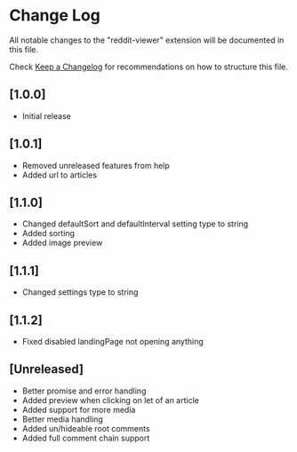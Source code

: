 # Change Log

All notable changes to the "reddit-viewer" extension will be documented in this file.

Check [Keep a Changelog](http://keepachangelog.com/) for recommendations on how to structure this file.

## [1.0.0]

- Initial release

## [1.0.1]

- Removed unreleased features from help
- Added url to articles

## [1.1.0]

- Changed defaultSort and defaultInterval setting type to string
- Added sorting
- Added image preview

## [1.1.1]

- Changed settings type to string

## [1.1.2]

- Fixed disabled landingPage not opening anything

## [Unreleased]

- Better promise and error handling
- Added preview when clicking on let of an article
- Added support for more media
- Better media handling
- Added un/hideable root comments
- Added full comment chain support
